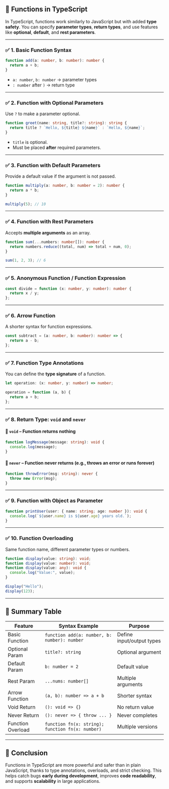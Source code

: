 ## 🔷 Functions in TypeScript

In TypeScript, functions work similarly to JavaScript but with added **type safety**. You can specify **parameter types**, **return types**, and use features like **optional**, **default**, and **rest parameters**.

---

### ✅ 1. Basic Function Syntax

```typescript
function add(a: number, b: number): number {
  return a + b;
}
```

* `a: number`, `b: number` → parameter types
* `: number` after `)` → return type

---

### ✅ 2. Function with Optional Parameters

Use `?` to make a parameter optional.

```typescript
function greet(name: string, title?: string): string {
  return title ? `Hello, ${title} ${name}` : `Hello, ${name}`;
}
```

* `title` is optional.
* Must be placed **after** required parameters.

---

### ✅ 3. Function with Default Parameters

Provide a default value if the argument is not passed.

```typescript
function multiply(a: number, b: number = 2): number {
  return a * b;
}

multiply(5); // 10
```

---

### ✅ 4. Function with Rest Parameters

Accepts **multiple arguments** as an array.

```typescript
function sum(...numbers: number[]): number {
  return numbers.reduce((total, num) => total + num, 0);
}

sum(1, 2, 3); // 6
```

---

### ✅ 5. Anonymous Function / Function Expression

```typescript
const divide = function (x: number, y: number): number {
  return x / y;
};
```

---

### ✅ 6. Arrow Function

A shorter syntax for function expressions.

```typescript
const subtract = (a: number, b: number): number => {
  return a - b;
};
```

---

### ✅ 7. Function Type Annotations

You can define the **type signature** of a function.

```typescript
let operation: (x: number, y: number) => number;

operation = function (a, b) {
  return a + b;
};
```

---

### ✅ 8. Return Type: `void` and `never`

#### 🔹 `void` – Function returns nothing

```typescript
function logMessage(message: string): void {
  console.log(message);
}
```

#### 🔹 `never` – Function never returns (e.g., throws an error or runs forever)

```typescript
function throwError(msg: string): never {
  throw new Error(msg);
}
```

---

### ✅ 9. Function with Object as Parameter

```typescript
function printUser(user: { name: string; age: number }): void {
  console.log(`${user.name} is ${user.age} years old.`);
}
```

---

### ✅ 10. Function Overloading

Same function name, different parameter types or numbers.

```typescript
function display(value: string): void;
function display(value: number): void;
function display(value: any): void {
  console.log("Value:", value);
}

display("Hello");
display(123);
```

---

## 🧠 Summary Table

| Feature           | Syntax Example                                   | Purpose                   |
| ----------------- | ------------------------------------------------ | ------------------------- |
| Basic Function    | `function add(a: number, b: number): number`     | Define input/output types |
| Optional Param    | `title?: string`                                 | Optional argument         |
| Default Param     | `b: number = 2`                                  | Default value             |
| Rest Param        | `...nums: number[]`                              | Multiple arguments        |
| Arrow Function    | `(a, b): number => a + b`                        | Shorter syntax            |
| Void Return       | `(): void => {}`                                 | No return value           |
| Never Return      | `(): never => { throw ... }`                     | Never completes           |
| Function Overload | `function fn(x: string); function fn(x: number)` | Multiple versions         |

---

## 📌 Conclusion

Functions in TypeScript are more powerful and safer than in plain JavaScript, thanks to type annotations, overloads, and strict checking. This helps catch bugs **early during development**, improves **code readability**, and supports **scalability** in large applications.